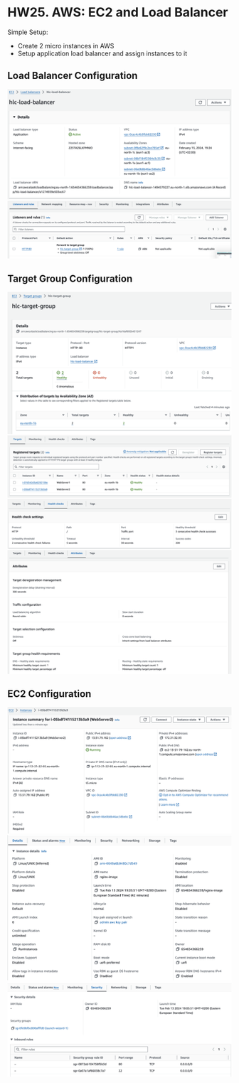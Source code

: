 # HW25. AWS: EC2 and Load Balancer
Simple Setup:
* Create 2 micro instances in AWS
* Setup application load balancer and assign instances to it

## Load Balancer Configuration
![lb_general_config.png](screenshots%2Flb_general_config.png)
![lb_rules_config.png](screenshots%2Flb_rules_config.png)
## Target Group Configuration
![target_group_general.png](screenshots%2Ftarget_group_general.png)
![target_group_targets.png](screenshots%2Ftarget_group_targets.png)
![target_group_health_check.png](screenshots%2Ftarget_group_health_check.png)
![target_group_attributes.png](screenshots%2Ftarget_group_attributes.png)
## EC2 Configuration
![ec2_general.png](screenshots%2Fec2_general.png)
![ec2_details.png](screenshots%2Fec2_details.png)
![ec2_security.png](screenshots%2Fec2_security.png)